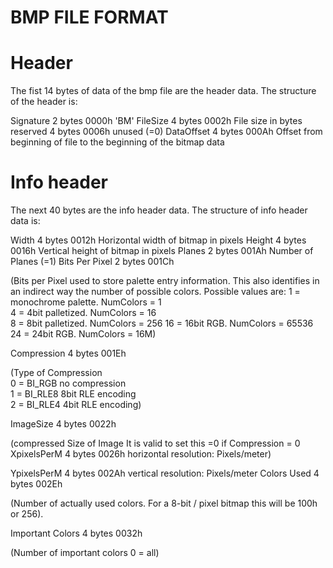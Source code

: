 # BMP FILE FORMAT

# Header
The fist 14 bytes of data of the bmp file are the header data.
The structure of the header is:

Signature 	2 bytes 	0000h 	'BM'
FileSize 	4 bytes 	0002h 	File size in bytes
reserved 	4 bytes 	0006h 	unused (=0)
DataOffset 	4 bytes 	000Ah 	Offset from beginning of file to the beginning of the bitmap data

# Info header


The next 40 bytes are the info header data.
The structure of info header data is:

Width 	        4 bytes 	0012h 	Horizontal width of bitmap in pixels
Height 	        4 bytes 	0016h 	Vertical height of bitmap in pixels
Planes 	        2 bytes 	001Ah 	Number of Planes (=1)
Bits Per Pixel 	2 bytes 	001Ch

(Bits per Pixel used to store palette entry information. This also identifies in an indirect way the number of possible colors. Possible values are:
1 = monochrome palette. NumColors = 1  
4 = 4bit palletized. NumColors = 16  
8 = 8bit palletized. NumColors = 256 
16 = 16bit RGB. NumColors = 65536
24 = 24bit RGB. NumColors = 16M)

Compression 	4 bytes 	001Eh 	

(Type of Compression  
0 = BI_RGB   no compression  
1 = BI_RLE8 8bit RLE encoding  
2 = BI_RLE4 4bit RLE encoding)

ImageSize 	4 bytes 	0022h 	

(compressed Size of Image 
It is valid to set this =0 if Compression = 0
XpixelsPerM 	4 bytes 	0026h 	horizontal resolution: Pixels/meter)

YpixelsPerM 	4 bytes 	002Ah 	vertical resolution: Pixels/meter
Colors Used 	4 bytes 	002Eh 	

(Number of actually used colors. For a 8-bit / pixel bitmap this will be 100h or 256).

Important Colors 	4 bytes 	0032h
 	
(Number of important colors 0 = all)